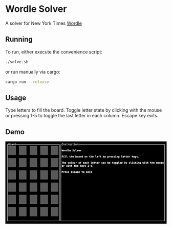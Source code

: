 # Wordle Solver

A solver for New York Times [Wordle](https://www.nytimes.com/games/wordle/index.html)

## Running

To run, either execute the convenience script:

```bash
./solve.sh
```

or run manually via cargo:

```bash
cargo run --release
```

## Usage

Type letters to fill the board. Toggle letter state by clicking with the mouse or pressing 1-5 to toggle the last letter in each column. Escape key exits.

## Demo

![Demonstration](doc/Demo.gif)
